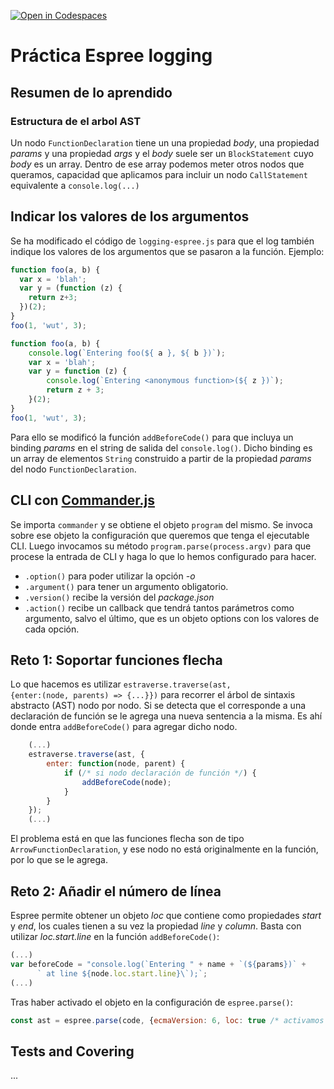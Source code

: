 [![Open in Codespaces](https://classroom.github.com/assets/launch-codespace-f4981d0f882b2a3f0472912d15f9806d57e124e0fc890972558857b51b24a6f9.svg)](https://classroom.github.com/open-in-codespaces?assignment_repo_id=10326843)
# Práctica Espree logging

## Resumen de lo aprendido

### Estructura de el arbol AST

Un nodo <code>FunctionDeclaration</code> tiene un una propiedad *body*, una propiedad *params* y una propiedad *args* y el *body* suele ser un <code>BlockStatement</code> cuyo *body* es un array. Dentro de ese array podemos meter otros nodos que queramos, capacidad que aplicamos para incluir un nodo <code>CallStatement</code> equivalente a <code>console.log(...)</code>

## Indicar los valores de los argumentos

Se ha modificado el código de `logging-espree.js` para que el log también indique los valores de los argumentos que se pasaron a la función.
Ejemplo:

```javascript
function foo(a, b) {
  var x = 'blah';
  var y = (function (z) {
    return z+3;
  })(2);
}
foo(1, 'wut', 3);
```

```javascript
function foo(a, b) {
    console.log(`Entering foo(${ a }, ${ b })`);
    var x = 'blah';
    var y = function (z) {
        console.log(`Entering <anonymous function>(${ z })`);
        return z + 3;
    }(2);
}
foo(1, 'wut', 3);
```

Para ello se modificó la función <code>addBeforeCode()</code> para que incluya un binding *params* en el string de salida del <code>console.log()</code>. Dicho binding es un array de elementos <code>String</code> construido a partir de la propiedad *params* del nodo <code>FunctionDeclaration</code>.

## CLI con [Commander.js](https://www.npmjs.com/package/commander)

Se importa <code>commander</code> y se obtiene el objeto <code>program</code> del mismo. Se invoca sobre ese objeto la configuración que queremos que tenga el ejecutable CLI. Luego invocamos su método <code>program.parse(process.argv)</code> para que procese la entrada de CLI y haga lo que lo hemos configurado para hacer.

 - <code>.option()</code> para poder utilizar la opción *-o*
 - <code>.argument()</code> para tener un argumento obligatorio.
 - <code>.version()</code> recibe la versión del *package.json*
 - <code>.action()</code> recibe un callback que tendrá tantos parámetros como argumento, salvo el último, que es un objeto options con los valores de cada opción.

## Reto 1: Soportar funciones flecha

Lo que hacemos es utilizar <code>estraverse.traverse(ast, {enter:(node, parents) => {...}})</code> para recorrer el árbol de sintaxis abstracto (AST) nodo por nodo. Si se detecta que el corresponde a una declaración de función se le agrega una nueva sentencia a la misma. Es ahí donde entra <code>addBeforeCode()</code> para agregar dicho nodo.

```js
    (...)
    estraverse.traverse(ast, {
        enter: function(node, parent) {
            if (/* si nodo declaración de función */) {
                addBeforeCode(node);
            }
        }
    });
    (...)
```

El problema está en que las funciones flecha son de tipo <code>ArrowFunctionDeclaration</code>, y ese nodo no está originalmente en la función, por lo que se le agrega.

## Reto 2: Añadir el número de línea

Espree permite obtener un objeto *loc* que contiene como propiedades *start* y *end*, los cuales tienen a su vez la propiedad *line* y *column*. Basta con utilizar *loc.start.line* en la función <code>addBeforeCode()</code>:

```js
(...)
var beforeCode = "console.log(`Entering " + name + `(${params})` +
      ` at line ${node.loc.start.line}\`);`;
(...)
```
Tras haber activado el objeto en la configuración de <code>espree.parse()</code>:

```js
const ast = espree.parse(code, {ecmaVersion: 6, loc: true /* activamos el objeto loc */});
```

## Tests and Covering

...